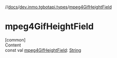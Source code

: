 //[docs](../../index.md)/[dev.inmo.tgbotapi.types](index.md)/[mpeg4GifHeightField](mpeg4-gif-height-field.md)



# mpeg4GifHeightField  
[common]  
Content  
const val [mpeg4GifHeightField](mpeg4-gif-height-field.md): [String](https://kotlinlang.org/api/latest/jvm/stdlib/kotlin/-string/index.html)  



